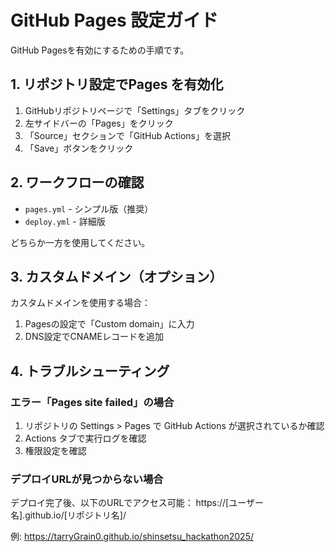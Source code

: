 # GitHub Pages 設定ガイド

GitHub Pagesを有効にするための手順です。

## 1. リポジトリ設定でPages を有効化

1. GitHubリポジトリページで「Settings」タブをクリック
2. 左サイドバーの「Pages」をクリック
3. 「Source」セクションで「GitHub Actions」を選択
4. 「Save」ボタンをクリック

## 2. ワークフローの確認

- `pages.yml` - シンプル版（推奨）
- `deploy.yml` - 詳細版

どちらか一方を使用してください。

## 3. カスタムドメイン（オプション）

カスタムドメインを使用する場合：
1. Pagesの設定で「Custom domain」に入力
2. DNS設定でCNAMEレコードを追加

## 4. トラブルシューティング

### エラー「Pages site failed」の場合
1. リポジトリの Settings > Pages で GitHub Actions が選択されているか確認
2. Actions タブで実行ログを確認
3. 権限設定を確認

### デプロイURLが見つからない場合
デプロイ完了後、以下のURLでアクセス可能：
https://[ユーザー名].github.io/[リポジトリ名]/

例: https://tarryGrain0.github.io/shinsetsu_hackathon2025/
